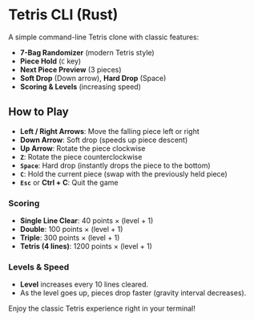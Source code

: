# Tetris CLI (Rust)

A simple command-line Tetris clone with classic features:

- **7-Bag Randomizer** (modern Tetris style)  
- **Piece Hold** (`C` key)  
- **Next Piece Preview** (3 pieces)  
- **Soft Drop** (Down arrow), **Hard Drop** (Space)  
- **Scoring & Levels** (increasing speed)  

## How to Play

- **Left / Right Arrows**: Move the falling piece left or right  
- **Down Arrow**: Soft drop (speeds up piece descent)  
- **Up Arrow**: Rotate the piece clockwise  
- **`Z`**: Rotate the piece counterclockwise  
- **`Space`**: Hard drop (instantly drops the piece to the bottom)  
- **`C`**: Hold the current piece (swap with the previously held piece)  
- **`Esc`** or **Ctrl + C**: Quit the game  

### Scoring

- **Single Line Clear**: 40 points × (level + 1)  
- **Double**: 100 points × (level + 1)  
- **Triple**: 300 points × (level + 1)  
- **Tetris (4 lines)**: 1200 points × (level + 1)  

### Levels & Speed

- **Level** increases every 10 lines cleared.  
- As the level goes up, pieces drop faster (gravity interval decreases).  

Enjoy the classic Tetris experience right in your terminal!
